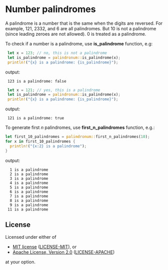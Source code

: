 # Number palindromes

A palindrome is a number that is the same when the digits are reversed.
For example, 121, 2332, and 6 are all palindromes.
But 10 is not a palindrome (since leading zeroes are not allowed).
0 is treated as a palindrome.

To check if a number is a palindrome, use **is_palindrome** function, e.g:

```rust
 let x = 123; // no, this is not a palindrome
 let is_palindrome = palindronum::is_palindrome(x);
 println!("{x} is a palindrome: {is_palindrome}");
```
 output:

```text
 123 is a palindrome: false
```

```rust
 let x = 121; // yes, this is a palindrome
 let is_palindrome = palindronum::is_palindrome(x);
 println!("{x} is a palindrome: {is_palindrome}");

```
 output:

```text
 121 is a palindrome: true
```

 To generate first _n_ palindromes, use **first_n_palindromes** function, e.g.:

 ```rust
 let first_10_palindromes = palindronum::first_n_palindromes(10);
 for x in first_10_palindromes {
   println!("{x:2} is a palindrome");
 }
 ```
 output:

```text
  1 is a palindrome
  2 is a palindrome
  3 is a palindrome
  4 is a palindrome
  5 is a palindrome
  6 is a palindrome
  7 is a palindrome
  8 is a palindrome
  9 is a palindrome
 11 is a palindrome
```

## License

Licensed under either of

- [MIT license](https://opensource.org/licenses/MIT) ([LICENSE-MIT](LICENSE-MIT)), or
- [Apache License, Version 2.0](https://www.apache.org/licenses/LICENSE-2.0) ([LICENSE-APACHE](LICENSE-APACHE))

at your option.